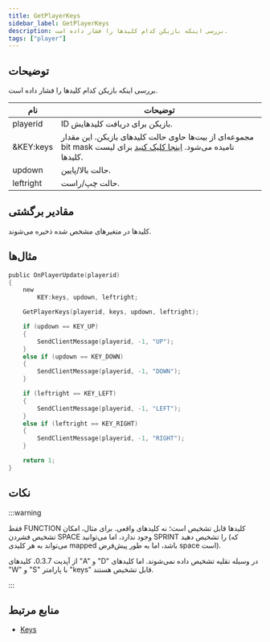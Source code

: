 ```yaml
---
title: GetPlayerKeys
sidebar_label: GetPlayerKeys
description: بررسی اینکه بازیکن کدام کلیدها را فشار داده است.
tags: ["player"]
---
```


## توضیحات

بررسی اینکه بازیکن کدام کلیدها را فشار داده است.

| نام      | توضیحات                                                                                                                                    |
| --------- | ---------------------------------------------------------------------------------------------------------------------------------------------- |
| playerid  | ID بازیکن برای دریافت کلیدهایش.                                                                                                       |
| &KEY:keys | مجموعه‌ای از بیت‌ها حاوی حالت کلیدهای بازیکن. این مقدار bit mask نامیده می‌شود. [اینجا کلیک کنید](../resources/keys) برای لیست کلیدها. |
| updown    | حالت بالا/پایین.                                                                                                                                 |
| leftright | حالت چپ/راست.                                                                                                                              |

## مقادیر برگشتی

کلیدها در متغیرهای مشخص شده ذخیره می‌شوند.

## مثال‌ها

```c
public OnPlayerUpdate(playerid)
{
    new
        KEY:keys, updown, leftright;

    GetPlayerKeys(playerid, keys, updown, leftright);

    if (updown == KEY_UP)
    {
        SendClientMessage(playerid, -1, "UP");
    }
    else if (updown == KEY_DOWN)
    {
        SendClientMessage(playerid, -1, "DOWN");
    }

    if (leftright == KEY_LEFT)
    {
        SendClientMessage(playerid, -1, "LEFT");
    }
    else if (leftright == KEY_RIGHT)
    {
        SendClientMessage(playerid, -1, "RIGHT");
    }

    return 1;
}
```

## نکات

:::warning

فقط FUNCTION کلیدها قابل تشخیص است؛ نه کلیدهای واقعی. برای مثال، امکان تشخیص فشردن SPACE وجود ندارد، اما می‌توانید SPRINT را تشخیص دهید (که می‌تواند به هر کلیدی mapped باشد، اما به طور پیش‌فرض space است).

از آپدیت 0.3.7، کلیدهای "A" و "D" در وسیله نقلیه تشخیص داده نمی‌شوند. اما کلیدهای "W" و "S" با پارامتر "keys" قابل تشخیص هستند.

:::

## منابع مرتبط

- [Keys](../resources/keys)
